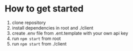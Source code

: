 # How to get started

1. clone repository
2. install dependencies in root and ./client
3. create .env file from .ent.template with your own api key
4. run `npm start` from root
5. run `npm start` from ./client
